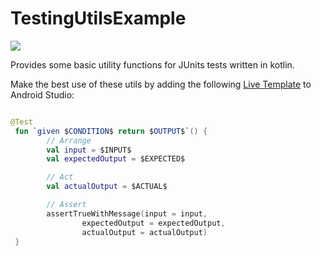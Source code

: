 # TestingUtilsExample
[![](https://jitpack.io/v/EricDw/TestingUtilsExample.svg)](https://jitpack.io/#EricDw/TestingUtilsExample)

Provides some basic utility functions for JUnits tests written in kotlin.

Make the best use of these utils by adding the following [Live Template](https://www.jetbrains.com/help/idea/2016.2/live-templates.html) to Android Studio:

```Kotlin

@Test
 fun `given $CONDITION$ return $OUTPUT$`() {
        // Arrange
        val input = $INPUT$
        val expectedOutput = $EXPECTED$

        // Act
        val actualOutput = $ACTUAL$

        // Assert
        assertTrueWithMessage(input = input,
                expectedOutput = expectedOutput,
                actualOutput = actualOutput)
 }
 
 ```

